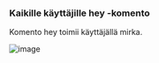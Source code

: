 ### Kaikille käyttäjille hey -komento

Komento hey toimii käyttäjällä mirka. 

![image](https://user-images.githubusercontent.com/82024427/229828867-d964442f-e872-46b3-bebd-9869a29e9473.png)
